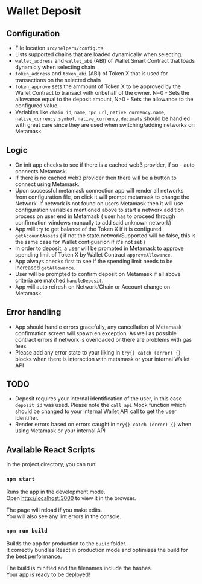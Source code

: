 # Wallet Deposit

## Configuration

- File location `src/helpers/config.ts`
- Lists supported chains that are loaded dynamically when selecting.
- `wallet_address` and `wallet_abi` (ABI) of Wallet Smart Contract that loads dynamicly when selecting chain
- `token_address` and `token_abi` (ABI) of Token X that is used for transactions on the selected chain
- `token_approve` sets the ammount of Token X to be approved by the Wallet Contract to transact with onbehalf of the owner. N=0 - Sets the allowance equal to the deposit amount, N>0 - Sets the allowance to the configured value.
- Variables like `chain_id`, `name`, `rpc_url`, `native_currency.name`, `native_currency.symbol`, `native_currency.decimals` should be handled with great care since they are used when switching/adding networks on Metamask.

## Logic

- On init app checks to see if there is a cached web3 provider, if so - auto connects Metamask.
- If there is no cached web3 provider then there will be a button to connect using Metamask.
- Upon successful metamask connection app will render all networks from configuration file, on click it will prompt metamask to change the Network. If network is not found on users Metamask then it will use configuration variables mentioned above to start a network addition process on user end in Metamask ( user has to proceed through confirmation windows manually to add said unknown network)
- App will try to get balance of the Token X if it is configured `getAccountAssets` ( if not the state.networkSupported will be false, this is the same case for Wallet configuarion if it's not set )
- In order to deposit, a user will be prompted in Metamask to approve spending limit of Token X by Wallet Contract `approveAllowance`. 
- App always checks first to see if the spending limit needs to be increased `getAllowance`.
- User will be prompted to confirm deposit on Metamask if all above criteria are matched `handleDeposit`.
- App will auto refresh on Network/Chain or Account change on Metamask.


## Error handling

- App should handle errors gracefully, any cancellation of Metamask confirmation screen will spawn en exception. As well as possible contract errors if network is overloaded or there are problems with gas fees.
- Please add any error state to your liking in `try{} catch (error) {}` blocks when there is interaction with metamask or your internal Wallet API


## TODO
- Deposit requires your internal identification of the user, in this case `deposit_id` was used. Please note the `call_api` Mock function which should be changed to your internal Wallet API call to get the user identifier.
- Render errors based on errors caught in `try{} catch (error) {}` when using Metamask or your internal API


## Available React Scripts

In the project directory, you can run:

### `npm start`

Runs the app in the development mode.\
Open [http://localhost:3000](http://localhost:3000) to view it in the browser.

The page will reload if you make edits.\
You will also see any lint errors in the console.

### `npm run build`

Builds the app for production to the `build` folder.\
It correctly bundles React in production mode and optimizes the build for the best performance.

The build is minified and the filenames include the hashes.\
Your app is ready to be deployed!
